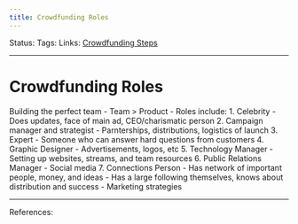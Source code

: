 ```yaml
---
title: Crowdfunding Roles
---
```

Status:
Tags:
Links: [Crowdfunding Steps](out/crowdfunding-steps.md)
___
# Crowdfunding Roles
Building the perfect team
	- Team > Product
	- Roles include:
		1. Celebrity
			- Does updates, face of main ad, CEO/charismatic person
		2. Campaign manager and strategist
			- Parnterships, distributions, logistics of launch
		3. Expert
			- Someone who can answer hard questions from customers
		4. Graphic Designer
			- Advertisements, logos, etc
		5. Technology Manager
			- Setting up websites, streams, and team resources
		6. Public Relations Manager
			- Social media
		7. Connections Person
		- Has network of important people, money, and ideas
		- Has a large following themselves, knows about distribution and success
		- Marketing strategies
___
References: